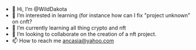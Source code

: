 - 👋 Hi, I’m @WildDakota
- 👀 I’m interested in learning (for instance how can I fix "project unknown" on cnft?
- 🌱 I’m currently learning all thing crypto and nft
- 💞️ I’m looking to collaborate on the creation of a nft project.
- 📫 How to reach me ancasia@yahoo.com

<!---
WildDakota/WildDakota is a ✨ special ✨ repository because its `README.md` (this file) appears on your GitHub profile.
You can click the Preview link to take a look at your changes.
--->
